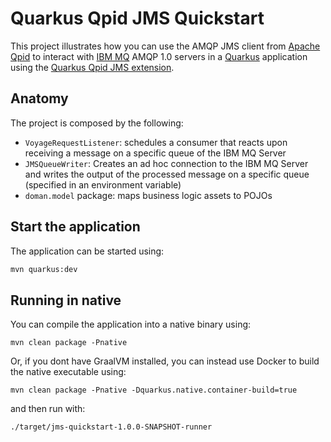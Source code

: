 # Quarkus Qpid JMS Quickstart

This project illustrates how you can use the AMQP JMS client from [Apache Qpid](https://qpid.apache.org/components/jms/) to interact with [IBM MQ](https://www.ibm.com/docs/en/ibm-mq) AMQP 1.0 servers in a [Quarkus](https://quarkus.io/) application using the [Quarkus Qpid JMS extension](https://github.com/amqphub/quarkus-qpid-jms).

## Anatomy

The project is composed by the following:

* ```VoyageRequestListener```: schedules a consumer that reacts upon receiving a message on a specific queue of the IBM MQ Server
* ```JMSQueueWriter```: Creates an ad hoc connection to the IBM MQ Server and writes the output of the processed message on a specific queue (specified in an environment variable) 
* ```doman.model``` package: maps business logic assets to POJOs

## Start the application

The application can be started using:

```bash
mvn quarkus:dev
```

## Running in native

You can compile the application into a native binary using:

`mvn clean package -Pnative`

Or, if you dont have GraalVM installed, you can instead use Docker to build the native executable using:

`mvn clean package -Pnative -Dquarkus.native.container-build=true`

and then run with:

`./target/jms-quickstart-1.0.0-SNAPSHOT-runner`
